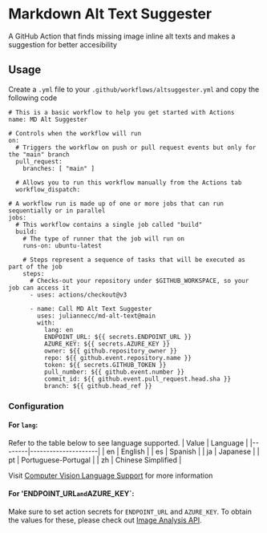 # Markdown Alt Text Suggester
A GitHub Action that finds missing image inline alt texts and makes a suggestion for better accesibility

## Usage
Create a `.yml` file to your `.github/workflows/altsuggester.yml` and copy the following code
```
# This is a basic workflow to help you get started with Actions
name: MD Alt Suggester

# Controls when the workflow will run
on:
  # Triggers the workflow on push or pull request events but only for the "main" branch
  pull_request:
    branches: [ "main" ]

  # Allows you to run this workflow manually from the Actions tab
  workflow_dispatch:

# A workflow run is made up of one or more jobs that can run sequentially or in parallel
jobs:
  # This workflow contains a single job called "build"
  build:
    # The type of runner that the job will run on
    runs-on: ubuntu-latest

    # Steps represent a sequence of tasks that will be executed as part of the job
    steps:
      # Checks-out your repository under $GITHUB_WORKSPACE, so your job can access it
      - uses: actions/checkout@v3

      - name: Call MD Alt Text Suggester
        uses: juliannecc/md-alt-text@main
        with:
          lang: en
          ENDPOINT_URL: ${{ secrets.ENDPOINT_URL }}
          AZURE_KEY: ${{ secrets.AZURE_KEY }}
          owner: ${{ github.repository_owner }}
          repo: ${{ github.event.repository.name }}
          token: ${{ secrets.GITHUB_TOKEN }}
          pull_number: ${{ github.event.number }}
          commit_id: ${{ github.event.pull_request.head.sha }}
          branch: ${{ github.head_ref }}
```
### Configuration
#### For `lang`:
Refer to the table below to see language supported.
| Value  | Language            |
|--------|---------------------|
| en     | English             |
| es     | Spanish             |
| ja     | Japanese            |
| pt     | Portuguese-Portugal |
| zh     | Chinese Simplified  |

Visit [Computer Vision Language Support](https://learn.microsoft.com/en-us/azure/cognitive-services/computer-vision/language-support) for more information

#### For 'ENDPOINT_URL` and `AZURE_KEY`:
Make sure to set action secrets for `ENDPOINT_URL` and `AZURE_KEY`. To obtain the values for these, please check out [Image Analysis API](https://learn.microsoft.com/en-us/azure/cognitive-services/computer-vision/how-to/call-analyze-image?tabs=rest).


